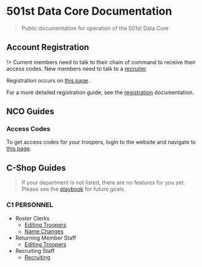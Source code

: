 # 501st Data Core Documentation

> Public documentation for operation of the 501st Data Core

## Account Registration

!> Current members need to talk to their chain of command to receive their access codes. New members need to talk to a [recruiter](get-recruited).

Registration occurs on [this page](https://s4.501stlegion-a3.com/Identity/Account/Register).

For a more detailed registration guide, see the [registration](register-account) documentation.

## NCO Guides

### Access Codes
To get access codes for your troopers, login to the website and navigate to [this page](https://s4.501stlegion-a3.com/trooper/me/accessgrants).

## C-Shop Guides

> If your department is not listed, there are no features for you yet. Please see the [playbook]() for future goals.

### C1 PERSONNEL

- Roster Clerks
    - [Editing Troopers](c1/editing-troopers)
    - [Name Changes](c1/name-changes)
- Returning Member Staff
    - [Editing Troopers](c1/editing-troopers)
- Recruiting Staff
    - [Recruiting](c1/recruiting)